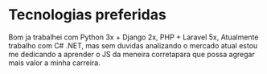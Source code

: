 # Tecnologias preferidas
Bom ja trabalhei com Python 3x + Django 2x, PHP + Laravel 5x, Atualmente trabalho com C# .NET, mas sem duvidas analizando o mercado atual estou me dedicando a aprender o JS da meneira corretapara que possa agregar mais valor a minha carreira.
